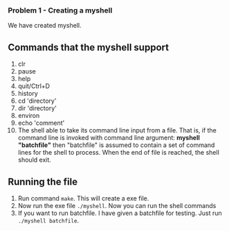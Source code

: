 ### Problem 1 - Creating a myshell
We have created myshell.

## Commands that the myshell support
1. clr
2. pause
3. help
4. quit/Ctrl+D
5. history
6. cd 'directory'
7. dir 'directory'
8. environ
9. echo 'comment'
10. The shell able to take its command line input from a file. That is, if the command line is invoked with command line argument: **myshell "batchfile"** then "batchfile" is assumed to contain a set of command lines for the shell to process. When the end of file is reached, the shell should exit.

## Running the file
1. Run command `make`. This will create a <myshell> exe file.
2. Now run the exe file `./myshell`. Now you can run the shell commands 
3. If you want to run batchfile. I have given a batchfile for testing. Just run `./myshell batchfile`. 
